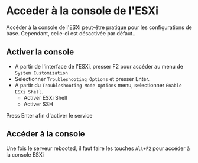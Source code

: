 # Acceder à la console de l'ESXi

Accéder à la console de l'ESXi peut-être pratique pour les
configurations de base. Cependant, celle-ci est désactivée par défaut..

## Activer la console

* A partir de l'interface de l'ESXi, presser F2 pour accéder au menu
    de `System Customization`
* Selectionner `Troubleshooting Options` et presser Enter.
* A partir du `Troubleshooting Mode Options` menu, selectionner `Enable ESXi Shell`.
  * Activer ESXi Shell
  * Activer SSH

Press Enter afin d'activer le service

## Accéder à la console

Une fois le serveur rebooted, il faut faire les touches `Alt+F2` pour
accéder à la console ESXi
